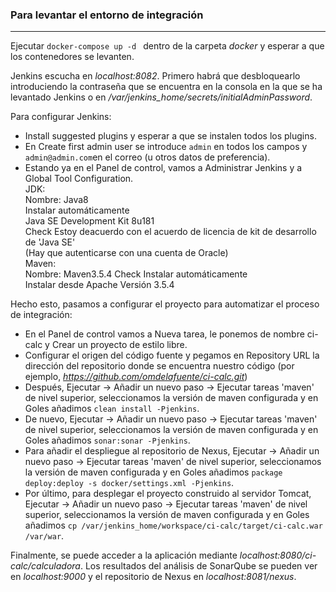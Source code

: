 ### Para levantar el entorno de integración
_____________________

Ejecutar ``docker-compose up -d `` dentro de la carpeta *docker* y esperar a que los contenedores se levanten.

Jenkins escucha en *localhost:8082*. Primero habrá que desbloquearlo introduciendo la contraseña que se encuentra en la consola en la que se ha levantado Jenkins o en */var/jenkins_home/secrets/initialAdminPassword*.

Para configurar Jenkins:

- Install suggested plugins y esperar a que se instalen todos los plugins.
- En Create first admin user se introduce `admin` en todos los campos y `admin@admin.com`en el correo (u otros datos de preferencia).
- Estando ya en el Panel de control, vamos a Administrar Jenkins y a Global Tool Configuration.   
JDK:  
Nombre: Java8  
Instalar automáticamente  
Java SE Development Kit 8u181  
Check Estoy deacuerdo con el acuerdo de licencia de kit de desarrollo de 'Java SE'  
(Hay que autenticarse con una cuenta de Oracle)  
Maven:  
Nombre: Maven3.5.4
Check Instalar automáticamente  
Instalar desde Apache Versión 3.5.4

Hecho esto, pasamos a configurar el proyecto para automatizar el proceso de integración:
- En el Panel de control vamos a Nueva tarea, le ponemos de nombre ci-calc y Crear un proyecto de estilo libre.
- Configurar el origen del código fuente y pegamos en Repository URL la dirección del repositorio donde se encuentra nuestro código (por ejemplo, *https://github.com/omdelafuente/ci-calc.git*)
- Después, Ejecutar -> Añadir un nuevo paso -> Ejecutar tareas 'maven' de nivel superior, seleccionamos la versión de maven configurada y en Goles añadimos `clean install -Pjenkins`.
- De nuevo, Ejecutar -> Añadir un nuevo paso -> Ejecutar tareas 'maven' de nivel superior, seleccionamos la versión de maven configurada y en Goles añadimos `sonar:sonar -Pjenkins`.
- Para añadir el despliegue al repositorio de Nexus, Ejecutar -> Añadir un nuevo paso -> Ejecutar tareas 'maven' de nivel superior, seleccionamos la versión de maven configurada y en Goles añadimos `package deploy:deploy -s docker/settings.xml -Pjenkins`.
- Por último, para desplegar el proyecto construido al servidor Tomcat, Ejecutar -> Añadir un nuevo paso -> Ejecutar tareas 'maven' de nivel superior, seleccionamos la versión de maven configurada y en Goles añadimos `cp /var/jenkins_home/workspace/ci-calc/target/ci-calc.war /var/war`.

Finalmente, se puede acceder a la aplicación mediante *localhost:8080/ci-calc/calculadora*. Los resultados del análisis de SonarQube se pueden ver en *localhost:9000* y el repositorio de Nexus en *localhost:8081/nexus*. 